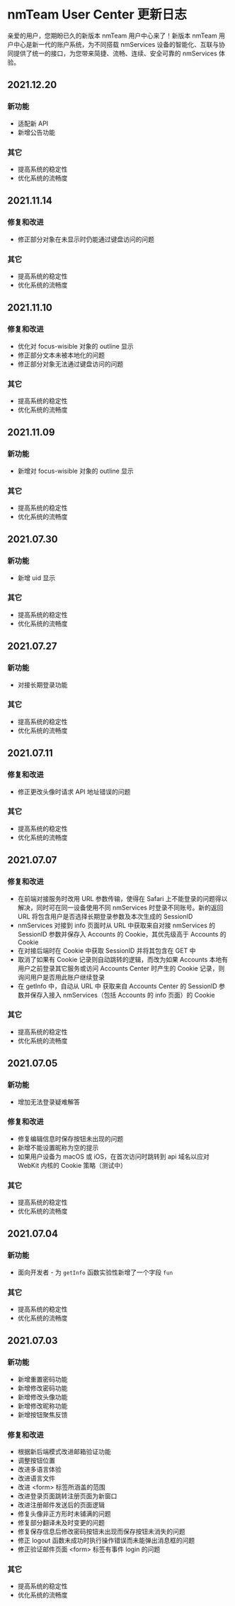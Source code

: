 # nmTeam User Center 更新日志

亲爱的用户，您期盼已久的新版本 nmTeam 用户中心来了！新版本 nmTeam 用户中心是新一代的账户系统，为不同搭载 nmServices 设备的智能化、互联与协同提供了统一的接口，为您带来简捷、流畅、连续、安全可靠的 nmServices 体验。  

## 2021.12.20
### 新功能
- 适配新 API
- 新增公告功能

### 其它
- 提高系统的稳定性  
- 优化系统的流畅度  

## 2021.11.14
### 修复和改进
- 修正部分对象在未显示时仍能通过键盘访问的问题

### 其它
- 提高系统的稳定性  
- 优化系统的流畅度  

## 2021.11.10
### 修复和改进
- 优化对 focus-wisible 对象的 outline 显示
- 修正部分文本未被本地化的问题
- 修正部分对象无法通过键盘访问的问题

### 其它
- 提高系统的稳定性  
- 优化系统的流畅度  

## 2021.11.09
### 新功能
- 新增对 focus-wisible 对象的 outline 显示

### 其它
- 提高系统的稳定性  
- 优化系统的流畅度  

## 2021.07.30  
### 新功能
- 新增 uid 显示

### 其它
- 提高系统的稳定性  
- 优化系统的流畅度  

## 2021.07.27   
### 新功能
- 对接长期登录功能

### 其它
- 提高系统的稳定性  
- 优化系统的流畅度  

## 2021.07.11   
### 修复和改进
- 修正更改头像时请求 API 地址错误的问题

### 其它
- 提高系统的稳定性  
- 优化系统的流畅度  

## 2021.07.07  
### 修复和改进
- 在前端对接服务时改用 URL 参数传输，使得在 Safari 上不能登录的问题得以解决，同时可在同一设备使用不同 nmServices 时登录不同账号。新的返回 URL 将包含用户是否选择长期登录参数及本次生成的 SessionID
- nmServices 对接到 info 页面时从 URL 中获取来自对接 nmServices 的 SessionID 参数并保存入 Accounts 的 Cookie，其优先级高于 Accounts 的 Cookie
- 在对接后端时在 Cookie 中获取 SessionID 并将其包含在 GET 中
- 取消了如果有 Cookie 记录则自动跳转的逻辑，而改为如果 Accounts 本地有用户之前登录其它服务或访问 Accounts Center 时产生的 Cookie 记录，则询问用户是否用此账户继续登录
- 在 getInfo 中，自动从 URL 中 获取来自 Accounts Center 的 SessionID 参数并保存入接入 nmServices（包括 Accounts 的 info 页面）的 Cookie

### 其它
- 提高系统的稳定性  
- 优化系统的流畅度  

## 2021.07.05  
### 新功能
- 增加无法登录疑难解答

### 修复和改进
- 修复编辑信息时保存按钮未出现的问题
- 新增不能设置昵称为空的提示
- 如果用户设备为 macOS 或 iOS，在首次访问时跳转到 api 域名以应对 WebKit 内核的 Cookie 策略（测试中）

### 其它
- 提高系统的稳定性  
- 优化系统的流畅度  

## 2021.07.04  
### 新功能
- 面向开发者 - 为 <code>getInfo</code> 函数实验性新增了一个字段 <code>fun</code>

### 其它
- 提高系统的稳定性  
- 优化系统的流畅度  

## 2021.07.03
### 新功能
- 新增重置密码功能  
- 新增修改密码功能  
- 新增修改头像功能  
- 新增修改昵称功能  
- 新增按钮聚焦反馈

### 修复和改进
- 根据新后端模式改进邮箱验证功能  
- 调整按钮位置  
- 改进多语言体验  
- 改进语言文件  
- 改进 &lt;form&gt; 标签所涵盖的范围 
- 改进登录页面跳转注册页面为新窗口
- 改进注册邮件发送后的页面逻辑
- 修复头像非正方形时未铺满的问题
- 修复部分翻译未及时变更的问题
- 修复保存信息后修改密码按钮未出现而保存按钮未消失的问题
- 修正 logout 函数未成功时执行操作错误而未能弹出消息框的问题
- 修正验证邮件页面 &lt;form&gt; 标签有事件 login 的问题 

### 其它
- 提高系统的稳定性  
- 优化系统的流畅度  